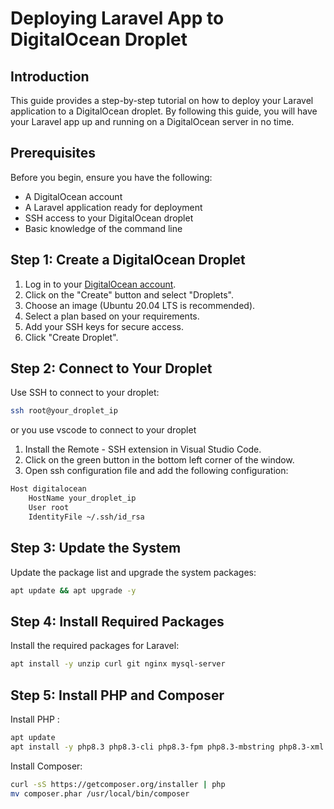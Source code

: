 # Deploying Laravel App to DigitalOcean Droplet

## Introduction

This guide provides a step-by-step tutorial on how to deploy your Laravel application to a DigitalOcean droplet. By following this guide, you will have your Laravel app up and running on a DigitalOcean server in no time.

## Prerequisites

Before you begin, ensure you have the following:

- A DigitalOcean account
- A Laravel application ready for deployment
- SSH access to your DigitalOcean droplet
- Basic knowledge of the command line

## Step 1: Create a DigitalOcean Droplet

1. Log in to your [DigitalOcean account](https://www.digitalocean.com/).
2. Click on the "Create" button and select "Droplets".
3. Choose an image (Ubuntu 20.04 LTS is recommended).
4. Select a plan based on your requirements.
5. Add your SSH keys for secure access.
6. Click "Create Droplet".

## Step 2: Connect to Your Droplet

Use SSH to connect to your droplet:

```sh
ssh root@your_droplet_ip
```

or you use vscode to connect to your droplet

1. Install the Remote - SSH extension in Visual Studio Code.
2. Click on the green button in the bottom left corner of the window.
3. Open ssh configuration file and add the following configuration:

```sh
Host digitalocean
    HostName your_droplet_ip
    User root
    IdentityFile ~/.ssh/id_rsa
```

## Step 3: Update the System

Update the package list and upgrade the system packages:

```sh
apt update && apt upgrade -y
```

## Step 4: Install Required Packages

Install the required packages for Laravel:

```sh
apt install -y unzip curl git nginx mysql-server
```

## Step 5: Install PHP and Composer

Install PHP :

```sh
apt update
apt install -y php8.3 php8.3-cli php8.3-fpm php8.3-mbstring php8.3-xml php8.3-bcmath php8.3-curl php8.3-zip php8.3-mysql php8.3-tokenizer php8.3-intl
```

Install Composer:

```sh
curl -sS https://getcomposer.org/installer | php
mv composer.phar /usr/local/bin/composer
```
